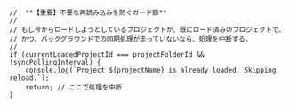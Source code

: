     //  **【重要】不要な再読み込みを防ぐガード節**
    //
    // もし今からロードしようとしているプロジェクトが、既にロード済みのプロジェクトで、
    // かつ、バックグラウンドでの同期処理が走っていないなら、処理を中断する。
    //
    if (currentLoadedProjectId === projectFolderId && !syncPollingInterval) {
        console.log(`Project ${projectName} is already loaded. Skipping reload.`);
        return; // ここで処理を中断
    }
